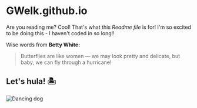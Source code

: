 # GWelk.github.io

Are you reading me? Cool! That's what this *Readme file* is for!
I'm so excited to be doing this - I haven't coded in so long!!

Wise words from **Betty White:**
> Butterflies are like women — we may look pretty and delicate, but baby, we can fly through a hurricane!

## Let's hula! :desert_island:
![Dancing dog](https://media.giphy.com/media/Mra2uhFnfRfLW/giphy.gif)
